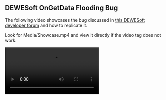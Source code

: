## DEWESoft OnGetData Flooding Bug
The following video showcases the bug discussed in [this DEWESoft developer forum](https://developer.dewesoft.com/questions/flooding-the-iappongetdata-event-overwhelms-dewesoft-ui) and how to replicate it.

Look for Media/Showcase.mp4 and view it directly if the video tag does not work.

<video controls>
  <source src="Media/Showcase.mp4" type="video/mp4">
</video>
